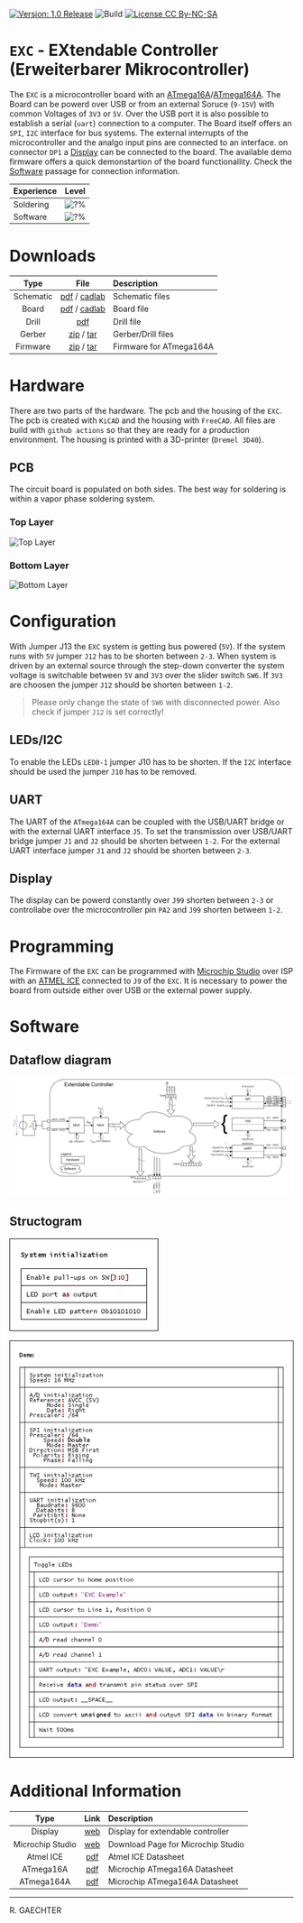 [![Version: 1.0 Release](https://img.shields.io/badge/Version-1.0%20Release-green.svg)](https://github.com/0x007e/exc) ![Build](https://github.com/0x007e/exc/actions/workflows/build.yml/badge.svg?branch=main) [![License CC By-NC-SA](https://img.shields.io/badge/Hardware-CC--BY--NC--SA--4.0-lightgrey)](https://creativecommons.org/licenses/by-nc-sa/4.0/legalcode)

# `EXC` - EXtendable Controller (Erweiterbarer Mikrocontroller)

The `EXC` is a microcontroller board with an [ATmega16A](#additional-information)/[ATmega164A](#additional-information). The Board can be powerd over USB or from an external Soruce (`9-15V`) with common Voltages of `3V3` or `5V`. Over the USB port it is also possible to establish a serial (`uart`) connection to a computer. The Board itself offers an `SPI`, `I2C` interface for bus systems. The external interrupts of the microcontroller and the analgo input pins are connected to an interface. on connector `DP1` a [Display](#additional-information) can be connected to the board. The available demo firmware offers a quick demonstartion of the board functionallity. Check the [Software](#software) passage for connection information.

| Experience | Level |
|:------------|:-----:|
| Soldering   | ![?%](https://progress-bar.xyz/50?progress_color=00ff00&suffix=%20Low&width=120) |
| Software    | ![?%](https://progress-bar.xyz/25?progress_color=0000ff&suffix=%20Low&width=120) |

# Downloads

| Type      | File               | Description              |
|:---------:|:------------------:|:-------------------------|
| Schematic | [pdf](https://github.com/0x007E/exc/releases/latest/download/schematic.pdf) / [cadlab](https://cadlab.io/project/?/main/files) | Schematic files |
| Board | [pdf](https://github.com/0x007E/exc/releases/latest/download/pcb.pdf) / [cadlab](https://cadlab.io/project/?/main/files) | Board file |
| Drill | [pdf](https://github.com/0x007E/exc/releases/latest/download/drill.pdf) | Drill file |
| Gerber | [zip](https://github.com/0x007E/exc/releases/latest/download/kicad.zip) / [tar](https://github.com/0x007E/exc/releases/latest/download/kicad.tar.gz) | Gerber/Drill files |
| Firmware | [zip](https://github.com/0x007E/exc/releases/latest/download/firmware.zip) / [tar](https://github.com/0x007E/exc/releases/latest/download/firmware.tar.gz) | Firmware for ATmega164A |

# Hardware

There are two parts of the hardware. The pcb and the housing of the `EXC`. The pcb is created with `KiCAD` and the housing with `FreeCAD`. All files are build with `github actions` so that they are ready for a production environment. The housing is printed with a 3D-printer (`Dremel 3D40`).

## PCB

The circuit board is populated on both sides. The best way for soldering is within a vapor phase soldering system.

### Top Layer

![Top Layer](https://github.com/0x007E/exc/releases/latest/download/top.kicad.png)

### Bottom Layer

![Bottom Layer](https://github.com/0x007E/exc/releases/latest/download/bottom.kicad.png)

# Configuration

With Jumper J13 the `EXC` system is getting bus powered (`5V`). If the system runs with `5V` jumper `J12` has to be shorten between `2-3`. When system is driven by an external source through the step-down converter the system voltage is switchable between `5V` and `3V3` over the slider switch `SW6`. If `3V3` are choosen the jumper `J12` should be shorten between `1-2`.

> Please only change the state of `SW6` with disconnected power. Also check if jumper `J12` is set correctly!

## LEDs/I2C

To enable the LEDs `LED0-1` jumper J10 has to be shorten. If the `I2C` interface should be used the jumper `J10` has to be removed.

## UART

The UART of the `ATmega164A` can be coupled with the USB/UART bridge or with the external UART interface `J5`. To set the transmission over USB/UART bridge jumper `J1` and `J2` should be shorten between `1-2`. For the external UART interface jumper `J1` and `J2` should be shorten between `2-3`.

## Display

The display can be powerd constantly over `J99` shorten between `2-3` or controllabe over the microcontroller pin `PA2` and `J99` shorten between `1-2`.

# Programming

The Firmware of the `EXC` can be programmed with [Microchip Studio](#additional-information) over ISP with an [ATMEL ICE](#additional-information) connected to `J9` of the `EXC`. It is necessary to power the board from outside either over USB or the external power supply.

# Software

## Dataflow diagram

![Dataflow](./images/dataflow.png)

## Structogram

![Structogram](./images/structogram_systeminit.png)

![Structogram](./images/structogram.png)

# Additional Information

| Type       | Link               | Description              |
|:----------:|:------------------:|:-------------------------|
| Display | [web](https://at.rs-online.com/web/p/lcd-displays-monochrom/5326385) | Display for extendable controller |
| Microchip Studio | [web](https://www.microchip.com/en-us/tools-resources/develop/microchip-studio) | Download Page for Microchip Studio
| Atmel ICE | [pdf](https://ww1.microchip.com/downloads/en/DeviceDoc/Atmel-ICE_UserGuide.pdf) | Atmel ICE Datasheet |
| ATmega16A | [pdf](https://ww1.microchip.com/downloads/en/devicedoc/atmel-8154-8-bit-avr-atmega16a_datasheet.pdf) | Microchip ATmega16A Datasheet
| ATmega164A | [pdf](https://ww1.microchip.com/downloads/en/devicedoc/atmel-8272-8-bit-avr-microcontroller-atmega164a_pa-324a_pa-644a_pa-1284_p_datasheet.pdf) | Microchip ATmega164A Datasheet |

---

R. GAECHTER
